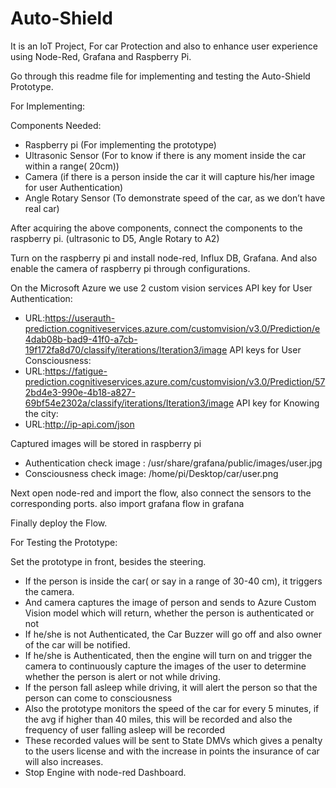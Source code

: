 # Auto-Shield
It is an IoT Project, For car Protection and also to enhance user experience using Node-Red, Grafana and Raspberry Pi.


Go through this readme file for implementing and testing the Auto-Shield Prototype.


For Implementing:


Components Needed:
* Raspberry pi (For implementing the prototype)
* Ultrasonic Sensor  (For to know if there is any moment inside the car within a range( 20cm))
* Camera (if there is a person inside the car it will capture his/her image for user Authentication)
* Angle Rotary Sensor (To demonstrate speed of the car, as we don’t have real car)


After acquiring the above components, connect the components to the raspberry pi. (ultrasonic to D5, Angle Rotary to A2)


Turn on the raspberry pi and install node-red, Influx DB, Grafana. And also enable the camera of raspberry pi through configurations.


On the Microsoft Azure we use 2 custom vision services
API key for User Authentication:
* URL:https://userauth-prediction.cognitiveservices.azure.com/customvision/v3.0/Prediction/e4dab08b-bad9-41f0-a7cb-19f172fa8d70/classify/iterations/Iteration3/image
API keys for User Consciousness:
* URL:https://fatigue-prediction.cognitiveservices.azure.com/customvision/v3.0/Prediction/572bd4e3-990e-4b18-a827-69bf54e2302a/classify/iterations/Iteration3/image
API key for Knowing the city:
* URL:http://ip-api.com/json


Captured images will be stored in raspberry pi
* Authentication check image  : /usr/share/grafana/public/images/user.jpg
* Consciousness check image: /home/pi/Desktop/car/user.png


Next open node-red and import the flow, also connect the sensors to the corresponding ports. 
also import grafana flow in grafana


Finally deploy the Flow.


For Testing the Prototype:

Set the prototype in front, besides the steering.


* If the person is inside the car( or say in a range of 30-40 cm), it triggers the camera.
* And camera captures the image of person and sends to Azure Custom Vision model which will return, whether the person is authenticated or not
* If he/she is not Authenticated, the Car Buzzer will go off and also owner of the car will be notified.
*  If he/she is Authenticated, then the engine will turn on and trigger the camera to continuously capture the images of the user to determine whether the person is alert or not while driving. 
* If the person fall asleep while driving, it will alert the person so that the person can come to consciousness
* Also the prototype monitors the speed of the car for every 5 minutes, if the avg if higher than 40 miles, this will be recorded and also the frequency of user falling asleep will be recorded
* These recorded values will be sent to State DMVs which gives a penalty to the users license and with the increase in points the insurance of car will also increases.
* Stop Engine with node-red Dashboard.
